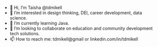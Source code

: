 - 👋 Hi, I’m Taisha @tdmikell
- 👀 I’m interested in design thinking, DEI, career development, data science.
- 🌱 I’m currently learning Java.
- 💞️ I’m looking to collaborate on education and community development tech solutions.
- 📫 How to reach me: tdmikell@gmail or linkedin.com/in/tdmikell

<!---
tdmikell/tdmikell is a ✨ special ✨ repository because its `README.md` (this file) appears on your GitHub profile.
You can click the Preview link to take a look at your changes.
--->
